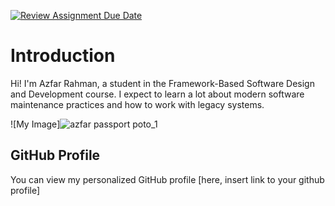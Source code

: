 [![Review Assignment Due Date](https://classroom.github.com/assets/deadline-readme-button-22041afd0340ce965d47ae6ef1cefeee28c7c493a6346c4f15d667ab976d596c.svg)](https://classroom.github.com/a/0MOLbOcH)
# Introduction
Hi! I'm Azfar Rahman, a student in the Framework-Based Software Design and Development course. 
I expect to learn a lot about modern software maintenance practices and how to work with legacy systems.

![My Image]![azfar passport poto_1](https://github.com/user-attachments/assets/80fbcb9d-ebf5-4529-9778-48986fe097a4)
  <!-- Link to the uploaded image -->

## GitHub Profile

You can view my personalized GitHub profile [here, insert link to your github profile]

